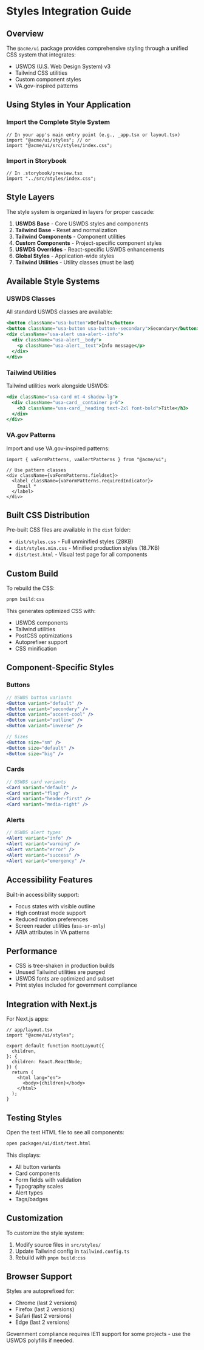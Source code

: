 # Styles Integration Guide

## Overview

The `@acme/ui` package provides comprehensive styling through a unified CSS system that integrates:
- USWDS (U.S. Web Design System) v3
- Tailwind CSS utilities
- Custom component styles
- VA.gov-inspired patterns

## Using Styles in Your Application

### Import the Complete Style System

```tsx
// In your app's main entry point (e.g., _app.tsx or layout.tsx)
import "@acme/ui/styles"; // or
import "@acme/ui/src/styles/index.css";
```

### Import in Storybook

```tsx
// In .storybook/preview.tsx
import "../src/styles/index.css";
```

## Style Layers

The style system is organized in layers for proper cascade:

1. **USWDS Base** - Core USWDS styles and components
2. **Tailwind Base** - Reset and normalization
3. **Tailwind Components** - Component utilities
4. **Custom Components** - Project-specific component styles
5. **USWDS Overrides** - React-specific USWDS enhancements
6. **Global Styles** - Application-wide styles
7. **Tailwind Utilities** - Utility classes (must be last)

## Available Style Systems

### USWDS Classes

All standard USWDS classes are available:

```jsx
<button className="usa-button">Default</button>
<button className="usa-button usa-button--secondary">Secondary</button>
<div className="usa-alert usa-alert--info">
  <div className="usa-alert__body">
    <p className="usa-alert__text">Info message</p>
  </div>
</div>
```

### Tailwind Utilities

Tailwind utilities work alongside USWDS:

```jsx
<div className="usa-card mt-4 shadow-lg">
  <div className="usa-card__container p-6">
    <h3 className="usa-card__heading text-2xl font-bold">Title</h3>
  </div>
</div>
```

### VA.gov Patterns

Import and use VA.gov-inspired patterns:

```tsx
import { vaFormPatterns, vaAlertPatterns } from "@acme/ui";

// Use pattern classes
<div className={vaFormPatterns.fieldset}>
  <label className={vaFormPatterns.requiredIndicator}>
    Email *
  </label>
</div>
```

## Built CSS Distribution

Pre-built CSS files are available in the `dist` folder:

- `dist/styles.css` - Full unminified styles (28KB)
- `dist/styles.min.css` - Minified production styles (18.7KB)
- `dist/test.html` - Visual test page for all components

## Custom Build

To rebuild the CSS:

```bash
pnpm build:css
```

This generates optimized CSS with:
- USWDS components
- Tailwind utilities
- PostCSS optimizations
- Autoprefixer support
- CSS minification

## Component-Specific Styles

### Buttons
```jsx
// USWDS button variants
<Button variant="default" />
<Button variant="secondary" />
<Button variant="accent-cool" />
<Button variant="outline" />
<Button variant="inverse" />

// Sizes
<Button size="sm" />
<Button size="default" />
<Button size="big" />
```

### Cards
```jsx
// USWDS card variants
<Card variant="default" />
<Card variant="flag" />
<Card variant="header-first" />
<Card variant="media-right" />
```

### Alerts
```jsx
// USWDS alert types
<Alert variant="info" />
<Alert variant="warning" />
<Alert variant="error" />
<Alert variant="success" />
<Alert variant="emergency" />
```

## Accessibility Features

Built-in accessibility support:

- Focus states with visible outline
- High contrast mode support
- Reduced motion preferences
- Screen reader utilities (`usa-sr-only`)
- ARIA attributes in VA patterns

## Performance

- CSS is tree-shaken in production builds
- Unused Tailwind utilities are purged
- USWDS fonts are optimized and subset
- Print styles included for government compliance

## Integration with Next.js

For Next.js apps:

```tsx
// app/layout.tsx
import "@acme/ui/styles";

export default function RootLayout({
  children,
}: {
  children: React.ReactNode;
}) {
  return (
    <html lang="en">
      <body>{children}</body>
    </html>
  );
}
```

## Testing Styles

Open the test HTML file to see all components:

```bash
open packages/ui/dist/test.html
```

This displays:
- All button variants
- Card components
- Form fields with validation
- Typography scales
- Alert types
- Tags/badges

## Customization

To customize the style system:

1. Modify source files in `src/styles/`
2. Update Tailwind config in `tailwind.config.ts`
3. Rebuild with `pnpm build:css`

## Browser Support

Styles are autoprefixed for:
- Chrome (last 2 versions)
- Firefox (last 2 versions)
- Safari (last 2 versions)
- Edge (last 2 versions)

Government compliance requires IE11 support for some projects - use the USWDS polyfills if needed.